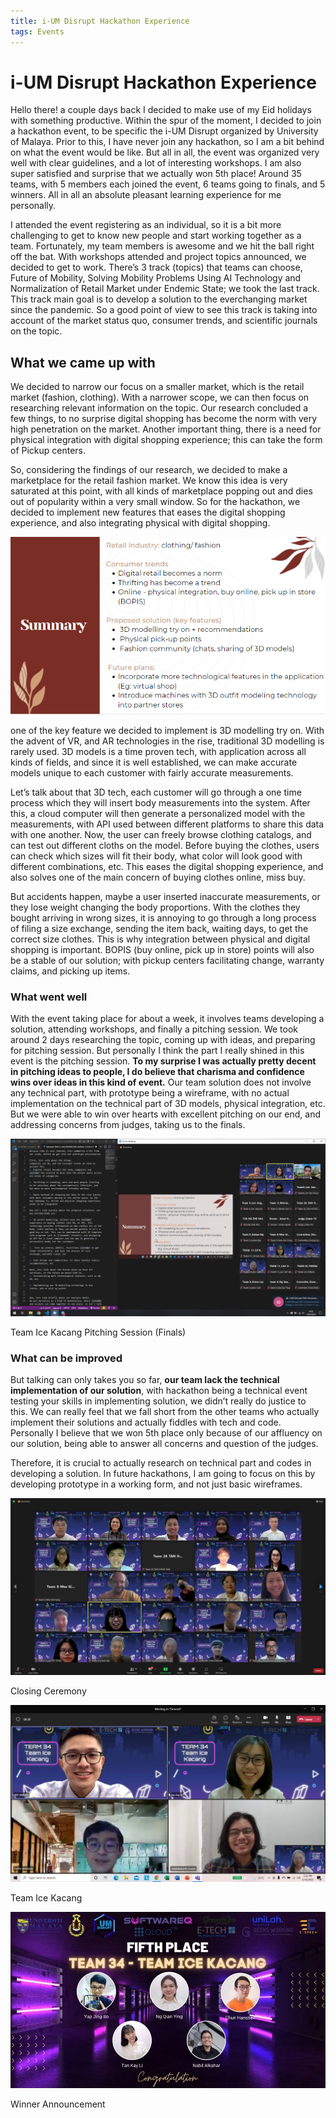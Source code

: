 ```yaml
---
title: i-UM Disrupt Hackathon Experience
tags: Events
---
```



# i-UM Disrupt Hackathon Experience

Hello there! a couple days back I decided to make use of my Eid holidays with something productive. Within the spur of the moment, I decided to join a hackathon event, to be specific the i-UM Disrupt organized by University of Malaya. Prior to this, I have never join any hackathon, so I am a bit behind on what the event would be like. But all in all, the event was organized very well with clear guidelines, and a lot of interesting workshops. I am also super satisfied and surprise that we actually won 5th place! Around 35 teams, with 5 members each joined the event, 6 teams going to finals, and 5 winners. All in all an absolute pleasant learning experience for me personally.

I attended the event registering as an individual, so it is a bit more challenging to get to know new people and start working together as a team. Fortunately, my team members is awesome and we hit the ball right off the bat. With workshops attended and project topics announced, we decided to get to work. There’s 3 track (topics) that teams can choose, Future of Mobility, Solving Mobility Problems Using AI Technology and Normalization of Retail Market under Endemic State; we took the last track. This track main goal is to develop a solution to the everchanging market since the pandemic. So a good point of view to see this track is taking into account of the market status quo, consumer trends, and scientific journals on the topic. 

## What we came up with

We decided to narrow our focus on a smaller market, which is the retail market (fashion, clothing). With a narrower scope, we can then focus on researching relevant information on the topic. Our research concluded a few things, to no surprise digital shopping has become the norm with very high penetration on the market. Another important thing, there is a need for physical integration with digital shopping experience; this can take the form of Pickup centers. 

So, considering the findings of our research, we decided to make a marketplace for the retail fashion market. We know this idea is very saturated at this point, with all kinds of marketplace popping out and dies out of popularity within a very small window. So for the hackathon, we decided to implement new features that eases the digital shopping experience, and also integrating physical with digital shopping.

![Untitled](i-UM%20Disrupt%20Hackathon%20Experience%20f67d79216b7d491eb65a0bb350a80fde/Untitled.png)

one of the key feature we decided to implement is 3D modelling try on. With the advent of VR, and AR technologies in the rise, traditional 3D modelling is rarely used. 3D models is a time proven tech, with application across all kinds of fields, and since it is well established, we can make accurate models unique to each customer with fairly accurate measurements. 

Let’s talk about that 3D tech, each customer will go through a one time process which they will insert body measurements into the system. After this, a cloud computer will then generate a personalized model with the measurements, with API used between different platforms to share this data with one another. Now, the user can freely browse clothing catalogs, and can test out different cloths on the model. Before buying the clothes, users can check which sizes will fit their body, what color will look good with different combinations, etc. This eases the digital shopping experience, and also solves one of the main concern of buying clothes online, miss buy. 

But accidents happen, maybe a user inserted inaccurate measurements, or they lose weight changing the body proportions. With the clothes they bought arriving in wrong sizes, it is annoying to go through a long process of filing a size exchange, sending the item back, waiting days, to get the correct size clothes. This is why integration between physical and digital shopping is important. BOPIS (buy online, pick up in store) points will also be a stable of our solution; with pickup centers facilitating change, warranty claims, and picking up items.

### What went well

With the event taking place for about a week, it involves teams developing a solution, attending workshops, and finally a pitching session. We took around 2 days researching the topic, coming up with ideas, and preparing for pitching session. But personally I think the part I really shined in this event is the pitching session. **To my surprise I was actually pretty decent in pitching ideas to people, I do believe that charisma and confidence wins over ideas in this kind of event.** Our team solution does not involve any technical part, with prototype being a wireframe, with no actual implementation on the technical part of 3D models, physical integration, etc. But we were able to win over hearts with excellent pitching on our end, and addressing concerns from judges, taking us to the finals.

![Team Ice Kacang Pitching Session (Finals)](i-UM%20Disrupt%20Hackathon%20Experience%20f67d79216b7d491eb65a0bb350a80fde/pitching1.png)

Team Ice Kacang Pitching Session (Finals)

### What can be improved

But talking can only takes you so far, **our team lack the technical implementation of our solution**, with hackathon being a technical event testing your skills in implementing solution, we didn’t really do justice to this. We can really feel that we fall short from the other teams who actually implement their solutions and actually fiddles with tech and code. Personally I believe that we won 5th place only because of our affluency on our solution, being able to answer all concerns and question of the judges.

Therefore, it is crucial to actually research on technical part and codes in developing a solution. In future hackathons, I am going to focus on this by developing prototype in a working form, and not just basic wireframes. 

![Closing Ceremony](i-UM%20Disrupt%20Hackathon%20Experience%20f67d79216b7d491eb65a0bb350a80fde/event_closing_ceremony.jpg)

Closing Ceremony

![Team Ice Kacang](i-UM%20Disrupt%20Hackathon%20Experience%20f67d79216b7d491eb65a0bb350a80fde/Team_photo.jpeg)

Team Ice Kacang

![Winner Announcement](i-UM%20Disrupt%20Hackathon%20Experience%20f67d79216b7d491eb65a0bb350a80fde/Win_announcement.jpeg)

Winner Announcement